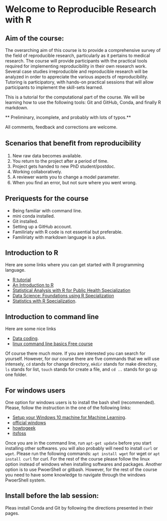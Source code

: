 # Welcome to Reproducible Research with R

## Aim of the course:
The overarching aim of this course is to provide a comprehensive survey of the field of reproducible research, particularly as it pertains to medical research. The course will provide participants with the practical tools required for implementing reproducibility in their own research work. Several case studies irreproducible and reproducible research will be analyzed in order to appreciate the various aspects of reproducibility. Tutoring is participatory, with hands-on practical sessions that will allow participants to implement the skill-sets learned.

This is a tutorial for the computational part of the course. We will be learning how to use the following tools: Git and GitHub, Conda, and finally R markdown.

** Preliminary, incomplete, and probably with lots of typos.**

All comments, feedback and corrections are welcome.

## Scenarios that beneﬁt from reproducibility
1. New raw data becomes available.
2. You return to the project after a period of time.
3. Project gets handed to new PhD student/postdoc.
4. Working collaboratively.
5. A reviewer wants you to change a model parameter.
6. When you ﬁnd an error, but not sure where you went wrong.


## Preriquests for the course
- Being familiar with command line.
- mini conda installed.
- Git installed.
- Setting up a GitHub account.
- Familiriaty with R code is not essential but preferable.
- Familiriaty with markdown language is a plus.


## Introduction to R

Here are some links where you can get started with R programming language.

- [R tutorial](http://www.r-tutor.com/r-introduction)
- [An Introduction to R](https://cran.r-project.org/doc/manuals/r-release/R-intro.pdf)
- [Statistical Analysis with R for Public Health Specialization](https://www.coursera.org/specializations/statistical-analysis-r-public-health)
- [Data Science: Foundations using R Specialization](https://www.coursera.org/specializations/data-science-foundations-r)
- [Statistics with R Specialization](https://www.coursera.org/specializations/statistics).

## Introduction to command line

Here are some nice links

- [Data coding](https://data36.com/data-coding-101-introduction-bash/).
- [linux command line basics Free course](https://www.udacity.com/course/linux-command-line-basics--ud595)

Of course there much more. If you are interested you can search for yourself. However, for our course there are five commands that we will use intensely, `cd` stands for change directory, `mkdir` stands for make directory, `ls` stands for list, `touch` stands for create a file, and `cd ..` stands for go up one folder.

## For windows users
One option for windows users is to install the bash shell (recommended). Please, follow the instruction in the one of the following links:

- [Setup your Windows 10 machine for Machine Learning](https://becominghuman.ai/how-to-setup-your-windows-10-machine-for-machine-learning-using-ubuntu-bash-shell-b32f01bd31ab).
- [official windows](https://docs.microsoft.com/en-us/windows/wsl/install-win10)
- [howtogeek](https://www.howtogeek.com/249966/how-to-install-and-use-the-linux-bash-shell-on-windows-10/)
- [itsfoss](https://itsfoss.com/install-bash-on-windows/)

Once you are in the command line, run `apt-get update` before you start installing other softwares. you will also probably will need to install `curl` or `wget`. Please run the following commands: `apt install wget` for wget or `apt install curl` for curl.
For the rest of the course please follow the linux option instead of windows when installing softwares and packages.
Another option is to use PwoerShell or gitbash. However, for the rest of the course you need to have some knowledge to navigate through the windows PwoerShell system.

## Install before the lab session:

Pleas install Conda and Git by following the directions presented in their pages.
